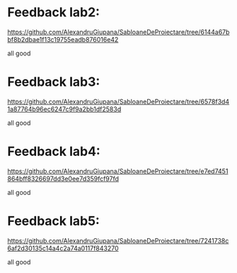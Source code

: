 # Feedback lab2:
https://github.com/AlexandruGiupana/SabloaneDeProiectare/tree/6144a67bbf8b2dbae1f13c19755eadb876016e42

all good

# Feedback lab3:
https://github.com/AlexandruGiupana/SabloaneDeProiectare/tree/6578f3d41a87764b96ec6247c9f9a2bb1df2583d

all good

# Feedback lab4:
https://github.com/AlexandruGiupana/SabloaneDeProiectare/tree/e7ed7451864bff8326697dd3e0ee7d359fcf97fd

all good

# Feedback lab5:
https://github.com/AlexandruGiupana/SabloaneDeProiectare/tree/7241738c6af2d30135c14a4c2a74a0117f843270

all good
